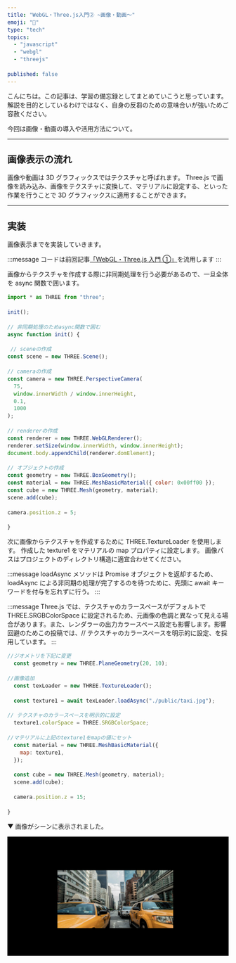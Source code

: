 ```yaml
---
title: "WebGL・Three.js入門② ~画像・動画〜"
emoji: "🤖"
type: "tech"
topics:
  - "javascript"
  - "webgl"
  - "threejs"

published: false
---
```


こんにちは。この記事は、学習の備忘録としてまとめていこうと思っています。
解説を目的としているわけではなく、自身の反芻のための意味合いが強いためご容赦ください。

今回は画像・動画の導入や活用方法について。

---

## 画像表示の流れ

画像や動画は 3D グラフィックスではテクスチャと呼ばれます。
Three.js で画像を読み込み、画像をテクスチャに変換して、マテリアルに設定する、といった作業を行うことで 3D グラフィックスに適用することができます。

---

## 実装

画像表示までを実装していきます。

:::message
コードは前回記事[「WebGL・Three.js 入門 ①」](https://zenn.dev/boa/articles/209159a0aea0b1)を流用します
:::

画像からテクスチャを作成する際に非同期処理を行う必要があるので、一旦全体を async 関数で囲います。

```ts:app.js
import * as THREE from "three";

init();

// 非同期処理のためasync関数で囲む
async function init() {

 // sceneの作成
const scene = new THREE.Scene();

// cameraの作成
const camera = new THREE.PerspectiveCamera(
  75,
  window.innerWidth / window.innerHeight,
  0.1,
  1000
);

// rendererの作成
const renderer = new THREE.WebGLRenderer();
renderer.setSize(window.innerWidth, window.innerHeight);
document.body.appendChild(renderer.domElement);

// オブジェクトの作成
const geometry = new THREE.BoxGeometry();
const material = new THREE.MeshBasicMaterial({ color: 0x00ff00 });
const cube = new THREE.Mesh(geometry, material);
scene.add(cube);

camera.position.z = 5;

}

```

次に画像からテクスチャを作成するために THREE.TextureLoader を使用します。
作成した texture1 をマテリアルの map プロパティに設定します。
画像パスはプロジェクトのディレクトリ構造に適宜合わせてください。

:::message
loadAsync メソッドは Promise オブジェクトを返却するため、loadAsync による非同期の処理が完了するのを待つために、先頭に await キーワードを付与を忘れずに行う。
:::

:::message
Three.js では、テクスチャのカラースペースがデフォルトで THREE.SRGBColorSpace に設定されるため、元画像の色調と異なって見える場合があります。また、レンダラーの出力カラースペース設定も影響します。影響回避のためこの投稿では、// テクスチャのカラースペースを明示的に設定、を採用しています。
:::

```ts:app.js
//ジオメトリを下記に変更
  const geometry = new THREE.PlaneGeometry(20, 10);

//画像追加
  const texLoader = new THREE.TextureLoader();

  const texture1 = await texLoader.loadAsync("./public/taxi.jpg");

// テクスチャのカラースペースを明示的に設定
  texture1.colorSpace = THREE.SRGBColorSpace;

//マテリアルに上記のtexture1をmapの値にセット
  const material = new THREE.MeshBasicMaterial({
    map: texture1,
  });

  const cube = new THREE.Mesh(geometry, material);
  scene.add(cube);

  camera.position.z = 15;

}
```

▼ 画像がシーンに表示されました。

![サンプル画像](/images/18dc242846ab67/taxi.jpg)
